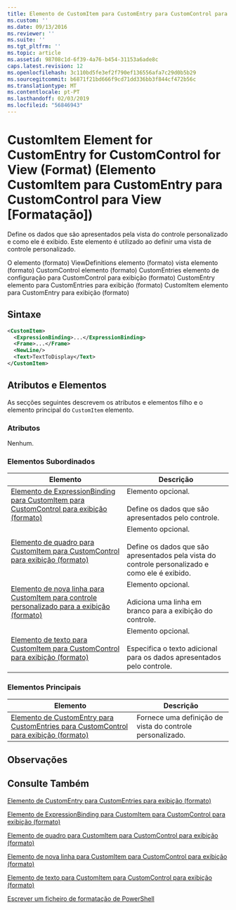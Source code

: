```yaml
---
title: Elemento de CustomItem para CustomEntry para CustomControl para exibição (formato) | Documentos da Microsoft
ms.custom: ''
ms.date: 09/13/2016
ms.reviewer: ''
ms.suite: ''
ms.tgt_pltfrm: ''
ms.topic: article
ms.assetid: 98708c1d-6f39-4a76-b454-31153a6ade8c
caps.latest.revision: 12
ms.openlocfilehash: 3c110bd5fe3ef2f790ef136556afa7c29d0b5b29
ms.sourcegitcommit: b6871f21bd666f9cd71dd336bb3f844cf472b56c
ms.translationtype: MT
ms.contentlocale: pt-PT
ms.lasthandoff: 02/03/2019
ms.locfileid: "56846943"
---
```

# <a name="customitem-element-for-customentry-for-customcontrol-for-view-format"></a>CustomItem Element for CustomEntry for CustomControl for View (Format) (Elemento CustomItem para CustomEntry para CustomControl para View [Formatação])

Define os dados que são apresentados pela vista do controle personalizado e como ele é exibido. Este elemento é utilizado ao definir uma vista de controle personalizado.

O elemento (formato) ViewDefinitions elemento (formato) vista elemento (formato) CustomControl elemento (formato) CustomEntries elemento de configuração para CustomControl para exibição (formato) CustomEntry elemento para CustomEntries para exibição (formato) CustomItem elemento para CustomEntry para exibição (formato)

## <a name="syntax"></a>Sintaxe

```xml
<CustomItem>
  <ExpressionBinding>...</ExpressionBinding>
  <Frame>...</Frame>
  <NewLine/>
  <Text>TextToDisplay</Text>
</CustomItem>
```

## <a name="attributes-and-elements"></a>Atributos e Elementos

As secções seguintes descrevem os atributos e elementos filho e o elemento principal do `CustomItem` elemento.

### <a name="attributes"></a>Atributos

Nenhum.

### <a name="child-elements"></a>Elementos Subordinados

|Elemento|Descrição|
|-------------|-----------------|
|[Elemento de ExpressionBinding para CustomItem para CustomControl para exibição (formato)](./expressionbinding-element-for-customitem-for-customcontrol-for-view-format.md)|Elemento opcional.<br /><br /> Define os dados que são apresentados pelo controle.|
|[Elemento de quadro para CustomItem para CustomControl para exibição (formato)](./frame-element-for-customitem-for-customcontrol-for-view-format.md)|Elemento opcional.<br /><br /> Define os dados que são apresentados pela vista do controle personalizado e como ele é exibido.|
|[Elemento de nova linha para CustomItem para controle personalizado para a exibição (formato)](./newline-element-for-customitem-for-customcontrol-for-view-format.md)|Elemento opcional.<br /><br /> Adiciona uma linha em branco para a exibição do controle.|
|[Elemento de texto para CustomItem para CustomControl para exibição (formato)](./text-element-for-customitem-for-customview-for-view-format.md)|Elemento opcional.<br /><br /> Especifica o texto adicional para os dados apresentados pelo controle.|

### <a name="parent-elements"></a>Elementos Principais

|Elemento|Descrição|
|-------------|-----------------|
|[Elemento de CustomEntry para CustomEntries para CustomControl para exibição (formato)](./customentry-element-for-customentries-for-customcontrol-for-view-format.md)|Fornece uma definição de vista do controle personalizado.|

## <a name="remarks"></a>Observações

## <a name="see-also"></a>Consulte Também

[Elemento de CustomEntry para CustomEntries para exibição (formato)](./customentry-element-for-customentries-for-customcontrol-for-view-format.md)

[Elemento de ExpressionBinding para CustomItem para CustomControl para exibição (formato)](./expressionbinding-element-for-customitem-for-customcontrol-for-view-format.md)

[Elemento de quadro para CustomItem para CustomControl para exibição (formato)](./frame-element-for-customitem-for-customcontrol-for-view-format.md)

[Elemento de nova linha para CustomItem para CustomControl para exibição (formato)](./newline-element-for-customitem-for-customcontrol-for-view-format.md)

[Elemento de texto para CustomItem para CustomControl para exibição (formato)](./text-element-for-customitem-for-customview-for-view-format.md)

[Escrever um ficheiro de formatação de PowerShell](./writing-a-powershell-formatting-file.md)
